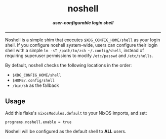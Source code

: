 <h1 align="center">noshell</h1>

<h5 align="center">user-configurable login shell</h1>

----

Noshell is a simple shim that executes `$XDG_CONFIG_HOME/shell` as your login shell.
If you configure noshell system-wide, users can configure their login shell with
a simple `ln -sT /path/to/zsh ~/.config/shell`, instead of requiring
superuser permissions to modify `/etc/passwd` and `/etc/shells`.

By default, noshell checks the following locations in the order:

- `$XDG_CONFIG_HOME/shell`
- `$HOME/.config/shell`
- `/bin/sh` as the fallback

## Usage

Add this flake's `nixosModules.default` to your NixOS imports, and set:
```
programs.noshell.enable = true
```

Noshell will be configured as the default shell to **ALL** users.
